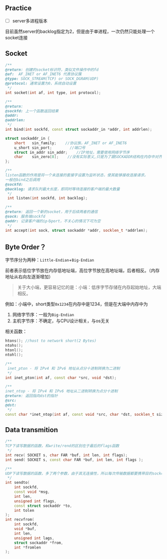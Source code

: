 ## Practice

- [ ] server多进程版本

目前虽然server的backlog指定为2，但是由于单进程，一次仍然只能处理一个socket连接

## Socket

```c++
/**
@return: 创建的socket标识符，类似文件操作中的fd
@af:  AF_INET or AF_INET6 代表协议簇
@type: SOCK_STREAM(TCP) or SOCK_DGRAM(UDP)
@protocol: 通常设置为0，系统自动设置
 */
int socket(int af, int type, int protocol);

/**
@return: 
@sockfd: 上一个函数返回结果
@addr: 
@addrlen:
 */
int bind(int sockfd, const struct sockaddr_in *addr, int addrlen);

struct sockaddr_in {
    short   sin_family;    //协议族，AF_INET or AF_INET6
    u_short sin_port;        //端口号
    struct in_addr sin_addr;    //IP地址，需要使用网络字节序
    char    sin_zero[8];    //没有实际意义,只是为了跟SOCKADDR结构在内存中对齐
};

/**
listen函数的作用是将一个未连接的套接字设置为监听状态，使其能够接收连接请求。
一般在bind之后调用
@sockfd:
@backlog: 请求队列最大长度，即同时等待连接的客户端的最大数量
 */
 int listen(int sockfd, int backlog);

/**
@return: 返回一个新的socket，用于后续两者的通信
@sock: 服务端sockfd
@addr: 记录客户端的ip与port，不关心的情况下可为空
 */ 
int accept(int sock, struct sockaddr *addr, socklen_t *addrlen);
```

## Byte Order？

字节序分为两种：`Little-Endian`+`Big-Endian`

前者表示低位字节放在内存低地址端，高位字节放在高地址端，后者相反。（内存地址从右向左逐渐增加）
> 关于大小端，更容易记忆的是：小端：低序字节存储在内存起始地址，大端相反。

例如：小端中，short类型`0x1234`在内存中是1234，但是在大端中内存中为

1. 网络字节序：一般为`Big-Endian`
2. 主机字节序：不确定，与CPU设计相关，与os无关

相关函数：
``` c++
htons(); //host to network short(2 Bytes)
ntohs(); 
htonl();
ntohl(); 
```

```c++
/**
 inet_pton - 将 IPv4 和 IPv6 地址从点分十进制转换为二进制
 */
int inet_pton(int af, const char *src, void *dst);

/**
inet_ntop - 将 IPv4 和 IPv6 地址从二进制转换为点分十进制
@return: 返回指向dst的指针
@src:
@dst: 
 */
const char *inet_ntop(int af, const void *src, char *dst, socklen_t size);
```

## Data transmition

```c++
/**
TCP下读写数据的函数，和write/rend的区别在于最后的flags函数
 */
int recv( SOCKET s, char FAR *buf, int len, int flags); 
int send( SOCKET s, const char FAR *buf, int len, int flags ); 

/**
UDP下读写数据的函数，多了两个参数，由于其无连接性，所以每次传输数据都要携带目的socket
 */
int sendto(
    int sockfd,
    const void *msg,
    int len,
    unsigned int flags,
    const struct sockaddr *to,
    int tolen
);
int recvfrom(
    int sockfd,
    void *buf,
    int len,
    unsigned int lags,
    struct sockaddr *from,
    int *fromlen
);

```